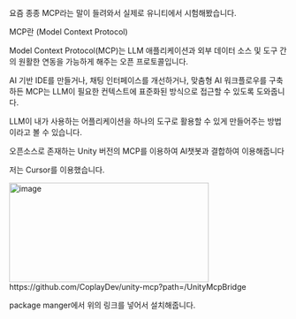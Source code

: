 요즘 종종 MCP라는 말이 들려와서 실제로 유니티에서 시험해봤습니다.

MCP란 (Model Context Protocol)

Model Context Protocol(MCP)는 LLM 애플리케이션과 외부 데이터 소스 및 도구 간의 원활한 연동을 가능하게 해주는 오픈 프로토콜입니다. 

AI 기반 IDE를 만들거나, 채팅 인터페이스를 개선하거나, 맞춤형 AI 워크플로우를 구축하든 MCP는 LLM이 필요한 컨텍스트에 표준화된 방식으로 접근할 수 있도록 도와줍니다.

LLM이 내가 사용하는 어플리케이션을 하나의 도구로 활용할 수 있게 만들어주는 방법이라고 볼 수 있습니다.

오픈소스로 존재하는 Unity 버전의 MCP를 이용하여 AI챗봇과 결합하여 이용해줍니다

저는 Cursor를 이용했습니다.


<img width="361" height="180" alt="image" src="https://github.com/user-attachments/assets/21e571da-54f1-446d-90a0-d33ba1fe44d0" />
https://github.com/CoplayDev/unity-mcp?path=/UnityMcpBridge

package manger에서 위의 링크를 넣어서 설치해줍니다.
